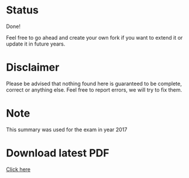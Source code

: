 # Status
Done!

Feel free to go ahead and create your own fork if you want to extend it or update it in future years.

# Disclaimer
Please be advised that nothing found here is guaranteed to be complete, correct or anything else. Feel free to report errors, we will try to fix them.

# Note
This summary was used for the exam in year 2017

# Download latest PDF
[Click here](https://github.com/plokchen/eth-DM-exam-summary/blob/master/main.pdf)
